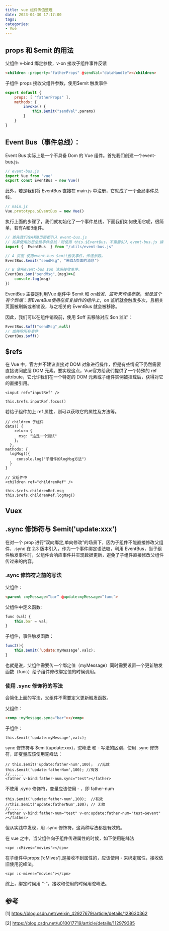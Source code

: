 ```yaml
---
title: vue 组件传值整理
date: 2023-04-30 17:17:00
tags:
categories:
- Vue
---
```


## props 和 $emit 的用法
父组件 v-bind 绑定参数，v-on 接收子组件事件反馈
```html
<children :property="fatherProps" @sendVal="dataHandle"></children>
```
子组件 props 接收父组件参数，使用$emit 触发事件
```javascript
export default {
    props: [ "fatherProps" ],
    methods: {
        invoke() {
            this.$emit("sendVal",params)
        }
    }
}
```


## Event Bus（事件总线）：
Event Bus 实际上是一个不具备 Dom 的 Vue 组件。首先我们创建一个event-bus.js。
```javascript
// event-bus.js
import Vue from 'vue'
export const EventBus = new Vue()
```

此外，若是我们将 EventBus 直接在 main.js 中注册，它就成了一个全局事件总线。
```javascript
// main.js
Vue.prototype.$EventBus = new Vue()
```

执行上面的步骤了，我们就初始化了一个事件总线，下面我们如何使用它呢，很简单，若有A和B组件。
```javascript
// 首先我们在A和B页面都引入 event-bus.js
// 如果使用的是全局事件总线：则使用 this.$EventBus，不需要引入 event-bus.js 操作
import {  EventBus  } from "/utils/event-bus.js"

// A 页面 使用event-bus $emit触发事件，传递参数。
EventBus.$emit("sendMsg", "来自A页面的消息") 

// B 使用event-bus $on 注册接收事件。
EventBus.$on("sendMsg",(msg)=>{
    console.log(msg)
})
```

EventBus 主要是利用Vue 组件中 $emit 和 $on 触发、监听来传递参数，但是这个有个弊端：若 EventBus 使用在反复操作的组件上，$on 监听就会触发多次，且相关页面被刷新或者销毁，与之相关的 EventBus 就会被移除。

因此，我们可以在组件销毁前，使用 $off 去移除对应 $on 监听：
```javascript
EventBus.$off("sendMsg",null)
// 或移除所有事件
EventBus.$off()
```


## $refs
在 Vue 中，官方并不建议直接对 DOM 对象进行操作，但是有些情况下仍然需要直接访问底层 DOM 元素。要实现这点，Vue官方给我们提供了一个特殊的 ref attribute，它允许我们在一个特定的 DOM 元素或子组件实例被挂载后，获得对它的直接引用。
```
<input ref="inputRef" />

this.$refs.inputRef.focus()
```

若给子组件加上 ref 属性，则可以获取它的属性及方法等。
```
// children 子组件
data() {
    return {
      msg: "这是一个测试"
    };
  },
methods: {
  logMsg(){
     console.log("子组件的logMsg方法")
  }
}

// 父组件中
<children ref="childrenRef" />

this.$refs.childrenRef.msg
this.$refs.childrenRef.logMsg()
```


## Vuex

## .sync 修饰符与 $emit('update:xxx')
在对一个 prop 进行“双向绑定,单向修改”的场景下，因为子组件不能直接修改父组件，.sync 在 2.3 版本引入，作为一个事件绑定语法糖，利用 EventBus，当子组件触发事件时，父组件会响应事件并实现数据更新，避免了子组件直接修改父组件传过来的内容。

### .sync 修饰符之前的写法
父组件：
```html
<parent :myMessage=“bar” @update:myMessage=“func”>
```
父组件中定义函数:
```js
func（val）{
    this.bar = val;
}
```

子组件，事件触发函数：
```js
func2(){
    this.$emit(‘update:myMessage’,valc);
}
```

也就是说，父组件需要传一个绑定值（myMessage）同时需要设置一个更新触发函数（func）给子组件修改绑定值的时候调用。

### 使用 .sync 修饰符的写法
会简化上面的写法，父组件不需要定义更新触发函数。

父组件：
```html
<comp :myMessage.sync="bar"></comp>
```

子组件：
```
this.$emit('update:myMessage',valc);
```

sync 修饰符与 $emit(update:xxx)，驼峰法 和 - 写法的区别，使用 .sync 修饰符，即变量应该使用驼峰法：
```
// this.$emit('update:father-num',100);  //无效
this.$emit('update:fatherNum',100); //有效
//......
<father v-bind:father-num.sync="test"></father>
```

不使用 .sync 修饰符，变量应该使用 - ，即 father-num
```
this.$emit('update:father-num',100);  //有效
//this.$emit('update:fatherNum',100); // 无效
//......
<father v-bind:father-num="test" v-on:update:father-num="test=$event" ></father>
```

但从实践中发现，用 .sync 修饰符，这两种写法都是有效的。

在 vue 之中，当父组件向子组件传递属性的时候，如下使用驼峰法
```
<cpn :cMives="movies"></cpn>
```

在子组件中props:[‘cMives’],是接收不到属性的，应该使用 - 来绑定属性，接收依旧使用驼峰法。
```
<cpn :c-mives="movies"></cpn>
```

综上，绑定时候用 “-”，接收和使用的时候用驼峰法。


## 参考
[1] https://blog.csdn.net/weixin_42927679/article/details/128630362

[2] https://blog.csdn.net/u010017719/article/details/112979385